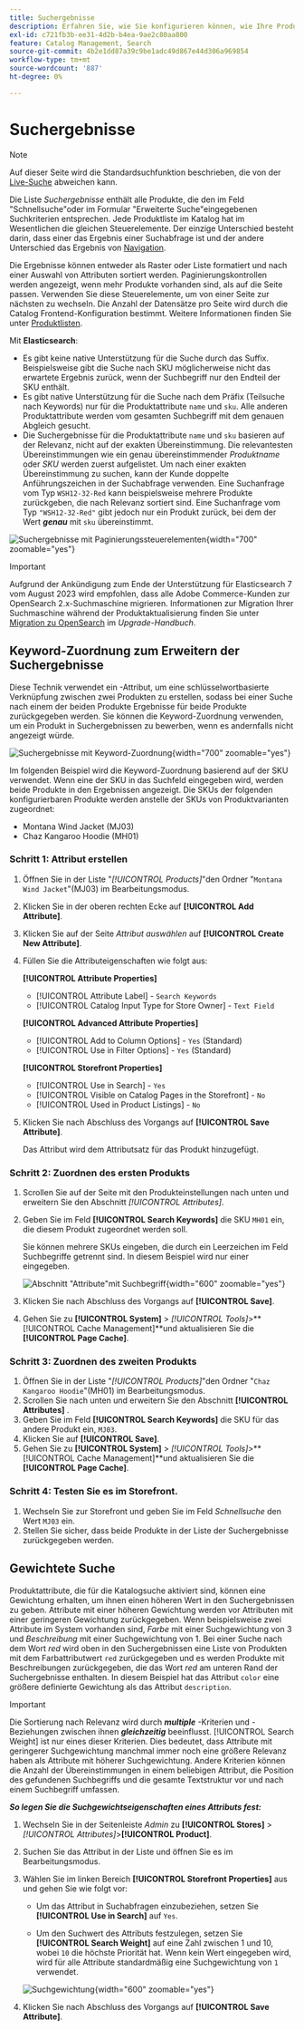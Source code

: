 ```yaml
---
title: Suchergebnisse
description: Erfahren Sie, wie Sie konfigurieren können, wie Ihre Produkte den Suchkriterien entsprechen, die in das Feld "Schnellsuche"oder in das Formular "Erweiterte Suche"eingegeben wurden.
exl-id: c721fb3b-ee31-4d2b-b4ea-9ae2c80aa800
feature: Catalog Management, Search
source-git-commit: 4b2e1dd87a39c9be1adc49d867e44d306a969854
workflow-type: tm+mt
source-wordcount: '887'
ht-degree: 0%

---
```


# Suchergebnisse

>[!NOTE]
>
>Auf dieser Seite wird die Standardsuchfunktion beschrieben, die von der [Live-Suche](https://experienceleague.adobe.com/docs/commerce-merchant-services/live-search/overview.html) abweichen kann.

Die Liste _Suchergebnisse_ enthält alle Produkte, die den im Feld &quot;Schnellsuche&quot;oder im Formular &quot;Erweiterte Suche&quot;eingegebenen Suchkriterien entsprechen. Jede Produktliste im Katalog hat im Wesentlichen die gleichen Steuerelemente. Der einzige Unterschied besteht darin, dass einer das Ergebnis einer Suchabfrage ist und der andere Unterschied das Ergebnis von [Navigation](navigation.md).

Die Ergebnisse können entweder als Raster oder Liste formatiert und nach einer Auswahl von Attributen sortiert werden. Paginierungskontrollen werden angezeigt, wenn mehr Produkte vorhanden sind, als auf die Seite passen. Verwenden Sie diese Steuerelemente, um von einer Seite zur nächsten zu wechseln. Die Anzahl der Datensätze pro Seite wird durch die Catalog Frontend-Konfiguration bestimmt. Weitere Informationen finden Sie unter [Produktlisten](navigation-product-listings.md).

Mit **Elasticsearch**:

- Es gibt keine native Unterstützung für die Suche durch das Suffix. Beispielsweise gibt die Suche nach SKU möglicherweise nicht das erwartete Ergebnis zurück, wenn der Suchbegriff nur den Endteil der SKU enthält.
- Es gibt native Unterstützung für die Suche nach dem Präfix (Teilsuche nach Keywords) nur für die Produktattribute `name` und `sku`. Alle anderen Produktattribute werden vom gesamten Suchbegriff mit dem genauen Abgleich gesucht.
- Die Suchergebnisse für die Produktattribute `name` und `sku` basieren auf der Relevanz, nicht auf der exakten Übereinstimmung. Die relevantesten Übereinstimmungen wie ein genau übereinstimmender _Produktname_ oder _SKU_ werden zuerst aufgelistet. Um nach einer exakten Übereinstimmung zu suchen, kann der Kunde doppelte Anführungszeichen in der Suchabfrage verwenden. Eine Suchanfrage vom Typ `WSH12-32-Red` kann beispielsweise mehrere Produkte zurückgeben, die nach Relevanz sortiert sind. Eine Suchanfrage vom Typ `"WSH12-32-Red"` gibt jedoch nur ein Produkt zurück, bei dem der Wert **_genau_** mit `sku` übereinstimmt.

![Suchergebnisse mit Paginierungssteuerelementen](./assets/storefront-search-results-shorts.png){width="700" zoomable="yes"}

>[!IMPORTANT]
>
>Aufgrund der Ankündigung zum Ende der Unterstützung für Elasticsearch 7 vom August 2023 wird empfohlen, dass alle Adobe Commerce-Kunden zur OpenSearch 2.x-Suchmaschine migrieren. Informationen zur Migration Ihrer Suchmaschine während der Produktaktualisierung finden Sie unter [Migration zu OpenSearch](https://experienceleague.adobe.com/docs/commerce-operations/upgrade-guide/prepare/opensearch-migration.html) im _Upgrade-Handbuch_.

## Keyword-Zuordnung zum Erweitern der Suchergebnisse

Diese Technik verwendet ein -Attribut, um eine schlüsselwortbasierte Verknüpfung zwischen zwei Produkten zu erstellen, sodass bei einer Suche nach einem der beiden Produkte Ergebnisse für beide Produkte zurückgegeben werden. Sie können die Keyword-Zuordnung verwenden, um ein Produkt in Suchergebnissen zu bewerben, wenn es andernfalls nicht angezeigt würde.

![Suchergebnisse mit Keyword-Zuordnung](./assets/storefront-search-results-extended.png){width="700" zoomable="yes"}

Im folgenden Beispiel wird die Keyword-Zuordnung basierend auf der SKU verwendet. Wenn eine der SKU in das Suchfeld eingegeben wird, werden beide Produkte in den Ergebnissen angezeigt. Die SKUs der folgenden konfigurierbaren Produkte werden anstelle der SKUs von Produktvarianten zugeordnet:

- Montana Wind Jacket (MJ03)
- Chaz Kangaroo Hoodie (MH01)

### Schritt 1: Attribut erstellen

1. Öffnen Sie in der Liste &quot;_[!UICONTROL Products]_&quot;den Ordner &quot;`Montana Wind Jacket`&quot;(MJ03) im Bearbeitungsmodus.
1. Klicken Sie in der oberen rechten Ecke auf **[!UICONTROL Add Attribute]**.
1. Klicken Sie auf der Seite _Attribut auswählen_ auf **[!UICONTROL Create New Attribute]**.
1. Füllen Sie die Attributeigenschaften wie folgt aus:

   **[!UICONTROL Attribute Properties]**

   - [!UICONTROL Attribute Label] - `Search Keywords`
   - [!UICONTROL Catalog Input Type for Store Owner] - `Text Field`

   **[!UICONTROL Advanced Attribute Properties]**

   - [!UICONTROL Add to Column Options] - `Yes` (Standard)
   - [!UICONTROL Use in Filter Options] - `Yes` (Standard)

   **[!UICONTROL Storefront Properties]**

   - [!UICONTROL Use in Search] - `Yes`
   - [!UICONTROL Visible on Catalog Pages in the Storefront] - `No`
   - [!UICONTROL Used in Product Listings] - `No`

1. Klicken Sie nach Abschluss des Vorgangs auf **[!UICONTROL Save Attribute]**.

   Das Attribut wird dem Attributsatz für das Produkt hinzugefügt.

### Schritt 2: Zuordnen des ersten Produkts

1. Scrollen Sie auf der Seite mit den Produkteinstellungen nach unten und erweitern Sie den Abschnitt _[!UICONTROL Attributes]_.
1. Geben Sie im Feld **[!UICONTROL Search Keywords]** die SKU `MH01` ein, die diesem Produkt zugeordnet werden soll.

   Sie können mehrere SKUs eingeben, die durch ein Leerzeichen im Feld Suchbegriffe getrennt sind. In diesem Beispiel wird nur einer eingegeben.

   ![Abschnitt &quot;Attribute&quot;mit Suchbegriff](./assets/search-keywords-attribute.png){width="600" zoomable="yes"}

1. Klicken Sie nach Abschluss des Vorgangs auf **[!UICONTROL Save]**.
1. Gehen Sie zu **[!UICONTROL System]** > _[!UICONTROL Tools]_>**[!UICONTROL Cache Management]**und aktualisieren Sie die **[!UICONTROL Page Cache]**.

### Schritt 3: Zuordnen des zweiten Produkts

1. Öffnen Sie in der Liste &quot;_[!UICONTROL Products]_&quot;den Ordner &quot;`Chaz Kangaroo Hoodie`&quot;(MH01) im Bearbeitungsmodus.
1. Scrollen Sie nach unten und erweitern Sie den Abschnitt **[!UICONTROL Attributes]** .
1. Geben Sie im Feld **[!UICONTROL Search Keywords]** die SKU für das andere Produkt ein, `MJ03`.
1. Klicken Sie auf **[!UICONTROL Save]**.
1. Gehen Sie zu **[!UICONTROL System]** > _[!UICONTROL Tools]_>**[!UICONTROL Cache Management]**und aktualisieren Sie die **[!UICONTROL Page Cache]**.

### Schritt 4: Testen Sie es im Storefront.

1. Wechseln Sie zur Storefront und geben Sie im Feld _Schnellsuche_ den Wert `MJ03` ein.
1. Stellen Sie sicher, dass beide Produkte in der Liste der Suchergebnisse zurückgegeben werden.

## Gewichtete Suche

Produktattribute, die für die Katalogsuche aktiviert sind, können eine Gewichtung erhalten, um ihnen einen höheren Wert in den Suchergebnissen zu geben. Attribute mit einer höheren Gewichtung werden vor Attributen mit einer geringeren Gewichtung zurückgegeben. Wenn beispielsweise zwei Attribute im System vorhanden sind, _Farbe_ mit einer Suchgewichtung von 3 und _Beschreibung_ mit einer Suchgewichtung von 1. Bei einer Suche nach dem Wort _red_ wird oben in den Suchergebnissen eine Liste von Produkten mit dem Farbattributwert `red` zurückgegeben und es werden Produkte mit Beschreibungen zurückgegeben, die das Wort _red_ am unteren Rand der Suchergebnisse enthalten. In diesem Beispiel hat das Attribut `color` eine größere definierte Gewichtung als das Attribut `description`.

>[!IMPORTANT]
>
>Die Sortierung nach Relevanz wird durch **_multiple_** -Kriterien und -Beziehungen zwischen ihnen **_gleichzeitig_** beeinflusst. [!UICONTROL Search Weight] ist nur eines dieser Kriterien. Dies bedeutet, dass Attribute mit geringerer Suchgewichtung manchmal immer noch eine größere Relevanz haben als Attribute mit höherer Suchgewichtung. Andere Kriterien können die Anzahl der Übereinstimmungen in einem beliebigen Attribut, die Position des gefundenen Suchbegriffs und die gesamte Textstruktur vor und nach einem Suchbegriff umfassen.

**_So legen Sie die Suchgewichtseigenschaften eines Attributs fest:_**

1. Wechseln Sie in der Seitenleiste _Admin_ zu **[!UICONTROL Stores]** > _[!UICONTROL Attributes]_>**[!UICONTROL Product]**.

1. Suchen Sie das Attribut in der Liste und öffnen Sie es im Bearbeitungsmodus.

1. Wählen Sie im linken Bereich **[!UICONTROL Storefront Properties]** aus und gehen Sie wie folgt vor:

   - Um das Attribut in Suchabfragen einzubeziehen, setzen Sie **[!UICONTROL Use in Search]** auf `Yes`.

   - Um den Suchwert des Attributs festzulegen, setzen Sie **[!UICONTROL Search Weight]** auf eine Zahl zwischen 1 und 10, wobei `10` die höchste Priorität hat. Wenn kein Wert eingegeben wird, wird für alle Attribute standardmäßig eine Suchgewichtung von `1` verwendet.

   ![Suchgewichtung](./assets/search-weight.png){width="600" zoomable="yes"}

1. Klicken Sie nach Abschluss des Vorgangs auf **[!UICONTROL Save Attribute]**.
